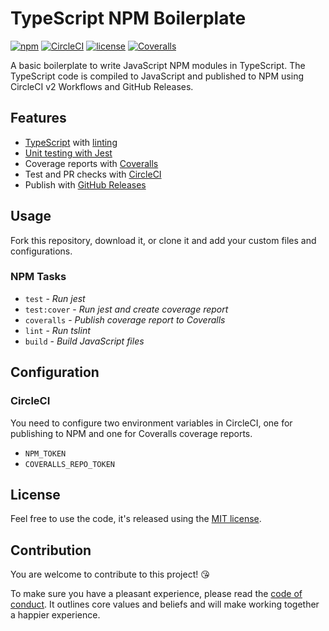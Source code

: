 # TypeScript NPM Boilerplate

[![npm](https://img.shields.io/npm/v/typescript-npm-boilerplate.svg)](https://www.npmjs.com/package/typescript-npm-boilerplate)
[![CircleCI](https://img.shields.io/circleci/project/github/sbstjn/typescript-npm-boilerplate/master.svg)](https://circleci.com/gh/sbstjn/typescript-npm-boilerplate)
[![license](https://img.shields.io/github/license/sbstjn/typescript-npm-boilerplate.svg)](https://github.com/sbstjn/typescript-npm-boilerplate/blob/master/LICENSE.md)
[![Coveralls](https://img.shields.io/coveralls/sbstjn/typescript-npm-boilerplate.svg)](https://coveralls.io/github/sbstjn/typescript-npm-boilerplate)

A basic boilerplate to write JavaScript NPM modules in TypeScript. The TypeScript code is compiled to JavaScript and published to NPM using CircleCI v2 Workflows and GitHub Releases.

## Features

- [TypeScript](tsconfig.json) with [linting](tslint.json)
- [Unit testing with Jest](test)
- Coverage reports with [Coveralls](https://coveralls.io)
- Test and PR checks with [CircleCI](circle.yml)
- Publish with [GitHub Releases](https://github.com/sbstjn/typescript-npm-boilerplate/releases)

## Usage

Fork this repository, download it, or clone it and add your custom files and configurations.

### NPM Tasks

- `test` - *Run jest*
- `test:cover` - *Run jest and create coverage report*
- `coveralls` - *Publish coverage report to Coveralls*
- `lint` - *Run tslint*
- `build` - *Build JavaScript files*

## Configuration

### CircleCI

You need to configure two environment variables in CircleCI, one for publishing to NPM and one for Coveralls coverage reports. 

- `NPM_TOKEN`
- `COVERALLS_REPO_TOKEN`

## License

Feel free to use the code, it's released using the [MIT license](LICENSE.md).

## Contribution

You are welcome to contribute to this project! 😘 

To make sure you have a pleasant experience, please read the [code of conduct](CODE_OF_CONDUCT.md). It outlines core values and beliefs and will make working together a happier experience.
